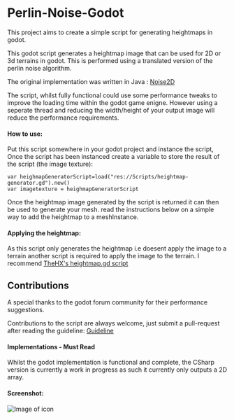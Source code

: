 # Perlin-Noise-Godot
This project aims to create a simple script for generating heightmaps in godot.

This godot script generates a heightmap image that can be used for 2D or 3d terrains in godot. This is performed
using a translated version of the perlin noise algorithm.

The original implementation was written in Java : [Noise2D](https://github.com/Flafla2/Remote2D-Engine/blob/master/Remote2D/src/com/remote/remote2d/engine/logic/Noise2D.java)

The script, whilst fully functional could use some performance tweaks to improve the loading time within the godot game enigne. However using a seperate thread and reducing the width/height of your output image will reduce the performance requirements.

#### How to use:
Put this script somewhere in your godot project and instance the script, Once the script
has been instanced create a variable to store the result of the script (the image texture):

```godot
var heighmapGeneratorScript=load("res://Scripts/heightmap-generator.gd").new()
var imagetexture = heighmapGeneratorScript
```

Once the heightmap image generated by the script is returned it can then be used to generate your mesh. read the instructions
below on a simple way to add the heightmap to a meshInstance.

#### Applying the heightmap:
As this script only generates the heightmap i.e doesent apply the image to a terrain another script
is required to apply the image to the terrain. I recommend [TheHX's heightmap.gd script](https://gist.github.com/TheHX/94a83dea1a0f932d5805)

## Contributions
A special thanks to the godot forum community for their performance suggestions.

Contributions to the script are always welcome, just submit a pull-request after reading the guideline:
[Guideline](https://github.com/DHunte/Perlin-Noise-Godot/blob/master/CONTRIBUTING.md)

#### Implementations - Must Read
Whilst the godot implementation is functional and complete, the CSharp version is currently a work in progress as such
it currently only outputs a 2D array.

#### Screenshot:
![Image of icon](https://github.com/deanhu2/Perlin-Noise-Godot/blob/master/screenshot.png)
